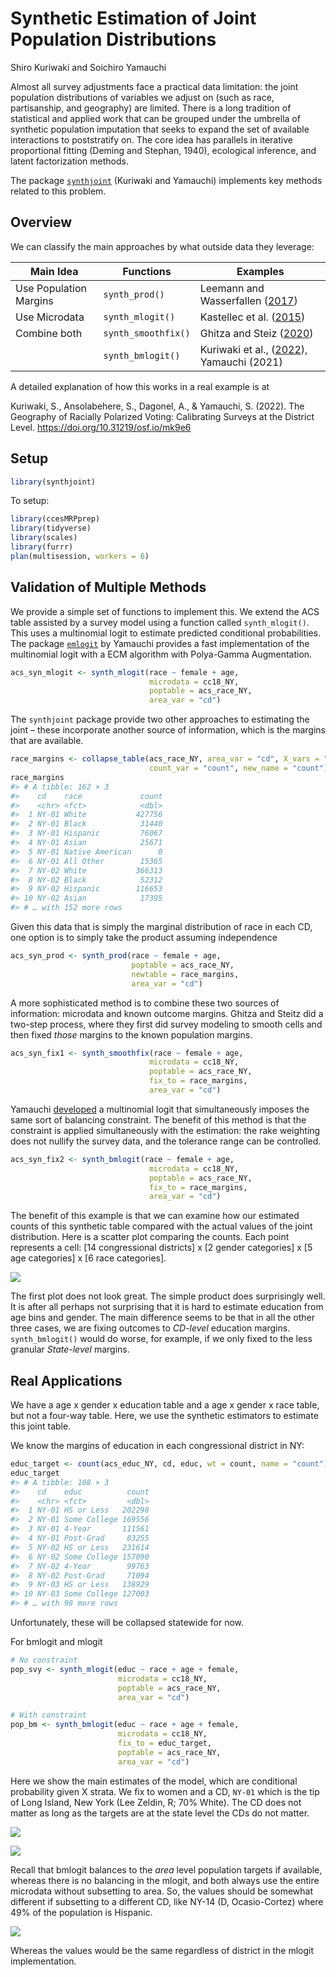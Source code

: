 Synthetic Estimation of Joint Population Distributions
================
Shiro Kuriwaki and Soichiro Yamauchi

<!-- README.md is generated from README.Rmd. Please edit that file -->

Almost all survey adjustments face a practical data limitation: the
joint population distributions of variables we adjust on (such as race,
partisanship, and geography) are limited. There is a long tradition of
statistical and applied work that can be grouped under the umbrella of
synthetic population imputation that seeks to expand the set of
available interactions to poststratify on. The core idea has parallels
in iterative proportional fitting (Deming and Stephan, 1940), ecological
inference, and latent factorization methods.

The package [`synthjoint`](https://github.com/kuriwaki/synthjoint)
(Kuriwaki and Yamauchi) implements key methods related to this problem.

## Overview

We can classify the main approaches by what outside data they leverage:

| Main Idea              | Functions           | Examples                                                                                                   |
|------------------------|---------------------|------------------------------------------------------------------------------------------------------------|
| Use Population Margins | `synth_prod()`      | Leemann and Wasserfallen ([2017](https://doi.org/10.1111/ajps.12319))                                      |
| Use Microdata          | `synth_mlogit()`    | Kastellec et al. ([2015](http://dx.doi.org/10.1086/681261))                                                |
| Combine both           | `synth_smoothfix()` | Ghitza and Steiz ([2020](https://github.com/Catalist-LLC/unemployment/blob/master/deep_maps_20200804.pdf)) |
|                        | `synth_bmlogit()`   | Kuriwaki et al., ([2022](https://doi.org/10.31219/osf.io/mk9e6)), Yamauchi (2021)                          |

A detailed explanation of how this works in a real example is at

Kuriwaki, S., Ansolabehere, S., Dagonel, A., & Yamauchi, S. (2022). The
Geography of Racially Polarized Voting: Calibrating Surveys at the
District Level. <https://doi.org/10.31219/osf.io/mk9e6>

## Setup

``` r
library(synthjoint)
```

To setup:

``` r
library(ccesMRPprep)
library(tidyverse)
library(scales)
library(furrr)
plan(multisession, workers = 6)
```

## Validation of Multiple Methods

We provide a simple set of functions to implement this. We extend the
ACS table assisted by a survey model using a function called
`synth_mlogit()`. This uses a multinomial logit to estimate predicted
conditional probabilities. The package
[`emlogit`](https://github.com/soichiroy/emlogit) by Yamauchi provides a
fast implementation of the multinomial logit with a ECM algorithm with
Polya-Gamma Augmentation.

``` r
acs_syn_mlogit <- synth_mlogit(race ~ female + age,
                               microdata = cc18_NY,
                               poptable = acs_race_NY,  
                               area_var = "cd")
```

The `synthjoint` package provide two other approaches to estimating the
joint – these incorporate another source of information, which is the
margins that are available.

``` r
race_margins <- collapse_table(acs_race_NY, area_var = "cd", X_vars = "race", 
                               count_var = "count", new_name = "count")
race_margins
#> # A tibble: 162 × 3
#>    cd    race             count
#>    <chr> <fct>            <dbl>
#>  1 NY-01 White           427756
#>  2 NY-01 Black            31440
#>  3 NY-01 Hispanic         76067
#>  4 NY-01 Asian            25671
#>  5 NY-01 Native American      0
#>  6 NY-01 All Other        15365
#>  7 NY-02 White           366313
#>  8 NY-02 Black            52312
#>  9 NY-02 Hispanic        116653
#> 10 NY-02 Asian            17395
#> # … with 152 more rows
```

Given this data that is simply the marginal distribution of race in each
CD, one option is to simply take the product assuming independence

``` r
acs_syn_prod <- synth_prod(race ~ female + age,
                           poptable = acs_race_NY,
                           newtable = race_margins,
                           area_var = "cd")
```

A more sophisticated method is to combine these two sources of
information: microdata and known outcome margins. Ghitza and Steitz did
a two-step process, where they first did survey modeling to smooth cells
and then fixed *those* margins to the known population margins.

``` r
acs_syn_fix1 <- synth_smoothfix(race ~ female + age, 
                               microdata = cc18_NY,
                               poptable = acs_race_NY, 
                               fix_to = race_margins,
                               area_var = "cd")
```

Yamauchi [developed](https://github.com/soichiroy/bmlogit) a multinomial
logit that simultaneously imposes the same sort of balancing constraint.
The benefit of this method is that the constraint is applied
simultaneously with the estimation: the rake weighting does not nullify
the survey data, and the tolerance range can be controlled.

``` r
acs_syn_fix2 <- synth_bmlogit(race ~ female + age, 
                               microdata = cc18_NY,
                               poptable = acs_race_NY, 
                               fix_to = race_margins,
                               area_var = "cd")
```

The benefit of this example is that we can examine how our estimated
counts of this synthetic table compared with the actual values of the
joint distribution. Here is a scatter plot comparing the counts. Each
point represents a cell: \[14 congressional districts\] x \[2 gender
categories\] x \[5 age categories\] x \[6 race categories\].

![](README_files/figure-gfm/synth_validation-1.png)<!-- -->

The first plot does not look great. The simple product does surprisingly
well. It is after all perhaps not surprising that it is hard to estimate
education from age bins and gender. The main difference seems to be that
in all the other three cases, we are fixing outcomes to *CD-level*
education margins. `synth_bmlogit()` would do worse, for example, if we
only fixed to the less granular *State-level* margins.

## Real Applications

We have a age x gender x education table and a age x gender x race
table, but not a four-way table. Here, we use the synthetic estimators
to estimate this joint table.

We know the margins of education in each congressional district in NY:

``` r
educ_target <- count(acs_educ_NY, cd, educ, wt = count, name = "count")
educ_target
#> # A tibble: 108 × 3
#>    cd    educ          count
#>    <chr> <fct>         <dbl>
#>  1 NY-01 HS or Less   202298
#>  2 NY-01 Some College 169556
#>  3 NY-01 4-Year       111561
#>  4 NY-01 Post-Grad     83255
#>  5 NY-02 HS or Less   231614
#>  6 NY-02 Some College 157090
#>  7 NY-02 4-Year        99763
#>  8 NY-02 Post-Grad     71094
#>  9 NY-03 HS or Less   138929
#> 10 NY-03 Some College 127003
#> # … with 98 more rows
```

Unfortunately, these will be collapsed statewide for now.

For bmlogit and mlogit

``` r
# No constraint
pop_svy <- synth_mlogit(educ ~ race + age + female,
                        microdata = cc18_NY,
                        poptable = acs_race_NY,
                        area_var = "cd")

# With constraint
pop_bm <- synth_bmlogit(educ ~ race + age + female,
                        microdata = cc18_NY,
                        fix_to = educ_target,
                        poptable = acs_race_NY,
                        area_var = "cd")
```

Here we show the main estimates of the model, which are conditional
probability given X strata. We fix to women and a CD, `NY-01` which is
the tip of Long Island, New York (Lee Zeldin, R; 70% White). The CD does
not matter as long as the targets are at the state level the CDs do not
matter.

![](README_files/figure-gfm/mlogit_app_NY01-1.png)<!-- -->

![](README_files/figure-gfm/bmlogit_app_NY01-1.png)<!-- -->

Recall that bmlogit balances to the *area* level population targets if
available, whereas there is no balancing in the mlogit, and both always
use the entire microdata without subsetting to area. So, the values
should be somewhat different if subsetting to a different CD, like NY-14
(D, Ocasio-Cortez) where 49% of the population is Hispanic.

![](README_files/figure-gfm/bmlogit_app_NY14-1.png)<!-- -->

Whereas the values would be the same regardless of district in the
mlogit implementation.

